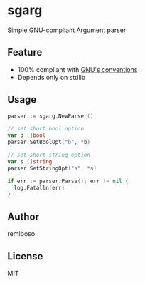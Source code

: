 # sgarg
Simple GNU-compliant Argument parser

## Feature
- 100% compliant with [GNU's conventions](https://www.gnu.org/software/libc/manual/html_node/Argument-Syntax.html)
- Depends only on stdlib

## Usage
```go
parser := sgarg.NewParser()

// set short bool option
var b []bool
parser.SetBoolOpt("b", *b)

// set short string option
var s []string
parser.SetStringOpt("s", *s)

if err := parser.Parse(); err != nil {
  log.Fatalln(err)
}
```

## Author
remiposo

## License
MIT
